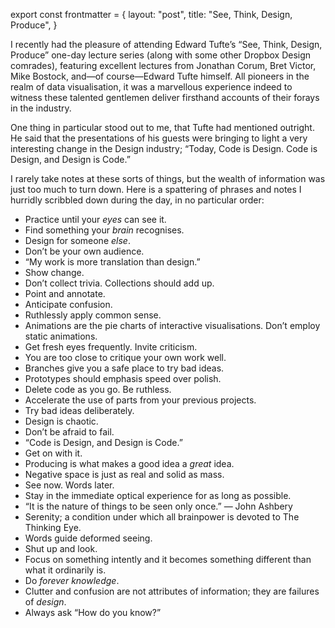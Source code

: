 export const frontmatter = {
layout: "post",
title: "See, Think, Design, Produce",
}

I recently had the pleasure of attending Edward Tufte’s “See, Think, Design, Produce” one-day lecture series (along with some other Dropbox Design comrades), featuring excellent lectures from Jonathan Corum, Bret Victor, Mike Bostock, and—of course—Edward Tufte himself. All pioneers in the realm of data visualisation, it was a marvellous experience indeed to witness these talented gentlemen deliver firsthand accounts of their forays in the industry.

One thing in particular stood out to me, that Tufte had mentioned outright. He said that the presentations of his guests were bringing to light a very interesting change in the Design industry; “Today, Code is Design. Code is Design, and Design is Code.”

I rarely take notes at these sorts of things, but the wealth of information was just too much to turn down. Here is a spattering of phrases and notes I hurridly scribbled down during the day, in no particular order:

- Practice until your *eyes* can see it.
- Find something your *brain* recognises.
- Design for someone *else*.
- Don’t be your own audience.
- “My work is more translation than design.”
- Show change.
- Don’t collect trivia. Collections should add up.
- Point and annotate.
- Anticipate confusion.
- Ruthlessly apply common sense.
- Animations are the pie charts of interactive visualisations. Don’t employ static animations.
- Get fresh eyes frequently. Invite criticism.
- You are too close to critique your own work well.
- Branches give you a safe place to try bad ideas.
- Prototypes should emphasis speed over polish.
- Delete code as you go. Be ruthless.
- Accelerate the use of parts from your previous projects.
- Try bad ideas deliberately.
- Design is chaotic.
- Don’t be afraid to fail.
- “Code is Design, and Design is Code.”
- Get on with it.
- Producing is what makes a good idea a *great* idea.
- Negative space is just as real and solid as mass.
- See now. Words later.
- Stay in the immediate optical experience for as long as possible.
- “It is the nature of things to be seen only once.” — John Ashbery
- Serenity; a condition under which all brainpower is devoted to The Thinking Eye.
- Words guide deformed seeing.
- Shut up and look.
- Focus on something intently and it becomes something different than what it ordinarily is.
- Do *forever knowledge*.
- Clutter and confusion are not attributes of information; they are failures of *design*.
- Always ask “How do you know?”
